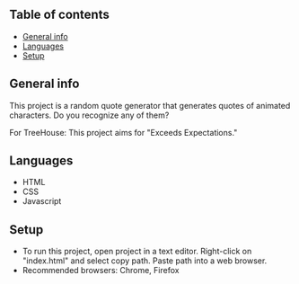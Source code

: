 ## Table of contents
* [General info](#general-info)
* [Languages](#languages)
* [Setup](#setup)

## General info
This project is a random quote generator that generates quotes of animated characters. Do you recognize any of them? 

For TreeHouse: This project aims for "Exceeds Expectations." 

## Languages
* HTML
* CSS
* Javascript

## Setup
* To run this project, open project in a text editor. Right-click on "index.html" and select copy path. Paste path into a web browser.
* Recommended browsers: Chrome, Firefox